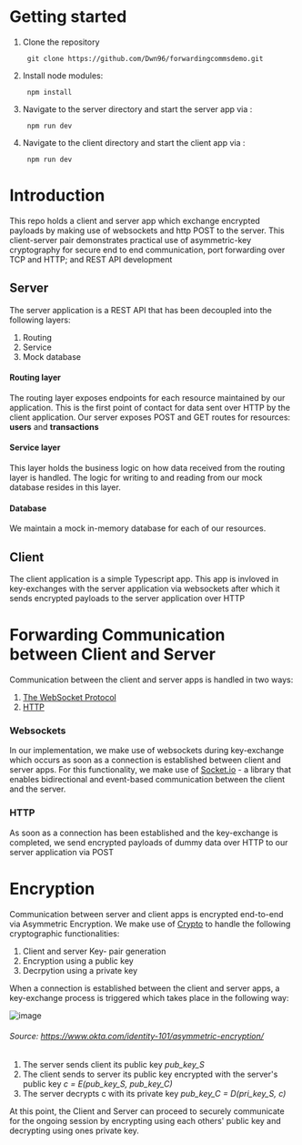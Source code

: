 # Getting started

1. Clone the repository

        git clone https://github.com/Dwn96/forwardingcommsdemo.git
  
2. Install node modules:

        npm install  

3. Navigate to the server directory and start the server app via :

        npm run dev

3. Navigate to the client directory and start the client app via :

        npm run dev

# Introduction
This repo holds a client and server app which exchange encrypted payloads by making use of websockets and http POST to the server.
This client-server pair demonstrates practical use of asymmetric-key cryptography for secure end to end communication, port forwarding over TCP
and HTTP; and REST API development

## Server
The server application is a REST API that has been decoupled into the following layers:

  1. Routing
  2. Service
  3. Mock database

   #### Routing layer
   The routing layer exposes endpoints for each resource maintained by our application. This is the first point of contact for data sent over HTTP by the client 
   application. 
   Our server exposes POST and GET routes for resources: **users** and **transactions**

  #### Service layer
  This layer holds the business logic on how data received from the routing layer is handled. The logic for writing to and reading from our mock database
  resides in this layer.

  #### Database
  We maintain a mock in-memory database for each of our resources.

## Client
The client application is a simple Typescript app. This app is invloved in key-exchanges with the server application via websockets after which it sends encrypted payloads to the server application over HTTP

# Forwarding Communication between Client and Server
Communication between the client and server apps is handled in two ways:
  1. [The WebSocket Protocol](https://www.rfc-editor.org/rfc/rfc6455)
  2. [HTTP](https://datatracker.ietf.org/doc/html/draft-ietf-httpbis-http2-01)

 ### Websockets
In our implementation, we make use of websockets during key-exchange which occurs as soon as a connection is established between client and server apps. 
For this functionality, we make use of [Socket.io](https://socket.io/docs/v4/) - a library that enables bidirectional and event-based communication between the client and the server.

### HTTP
As soon as a connection has been established and the key-exchange is completed, we send encrypted payloads of dummy data over HTTP to our server application via
POST


# Encryption

Communication between server and client apps is encrypted end-to-end via Asymmetric Encryption. We make use of [Crypto](https://nodejs.org/api/crypto.html)
to handle the following cryptographic functionalities:
  1. Client and server Key- pair generation
  2. Encryption using a public key
  3. Decrpytion using a private key

When a connection is established between the client and server apps, a key-exchange process is triggered which takes place in the following way:

![image](https://user-images.githubusercontent.com/45044744/150684620-c283c0a4-eb69-45fe-93cd-4ae7b18edc47.png)
  ###### Source: https://www.okta.com/identity-101/asymmetric-encryption/

  1. The server sends client its public key *pub_key_S*
  2. The client sends to server its public key encrypted with the server's public key
        *c = E(pub_key_S, pub_key_C)*
  3. The server decrypts c with its private key *pub_key_C = D(pri_key_S, c)*
  
 At this point, the Client and Server can proceed to securely communicate for the ongoing session by encrypting using each others' public key and decrypting using  ones private key.



